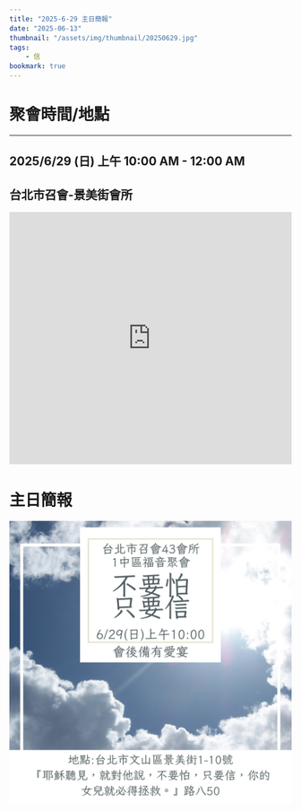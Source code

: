 ```yaml
---
title: "2025-6-29 主日簡報"
date: "2025-06-13"
thumbnail: "/assets/img/thumbnail/20250629.jpg"
tags:
    - 信
bookmark: true
---
```


# 聚會時間/地點
___

## 2025/6/29 (日) 上午 10:00 AM - 12:00 AM

## 台北市召會-景美街會所
<iframe src="https://www.google.com/maps/embed?pb=!1m18!1m12!1m3!1d452.0229347356487!2d121.54143598985617!3d24.99388071032602!2m3!1f0!2f0!3f0!3m2!1i1024!2i768!4f13.1!3m3!1m2!1s0x3442aa0144c2818f%3A0x6aa5ba2802ef8840!2z5Y-w5YyX5biC5Y-s5pyD5Y2B5LiJ5pyD5omA!5e0!3m2!1szh-TW!2stw!4v1749801085616!5m2!1szh-TW!2stw" width="100%" height="450" style="border:0;" allowfullscreen="" loading="lazy" referrerpolicy="no-referrer-when-downgrade"></iframe>

# 主日簡報

<img src="/assets/img/thumbnail/20250629.jpg" alt="不要怕 只要信" style="box-shadow: 5px 5px 10px \#888;">
